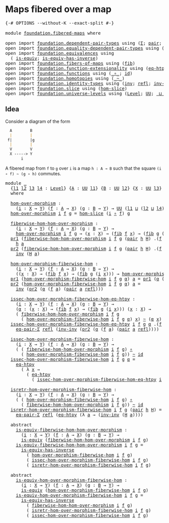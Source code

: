# Maps fibered over a map

<pre class="Agda"><a id="36" class="Symbol">{-#</a> <a id="40" class="Keyword">OPTIONS</a> <a id="48" class="Pragma">--without-K</a> <a id="60" class="Pragma">--exact-split</a> <a id="74" class="Symbol">#-}</a>

<a id="79" class="Keyword">module</a> <a id="86" href="foundation.fibered-maps.html" class="Module">foundation.fibered-maps</a> <a id="110" class="Keyword">where</a>

<a id="117" class="Keyword">open</a> <a id="122" class="Keyword">import</a> <a id="129" href="foundation.dependent-pair-types.html" class="Module">foundation.dependent-pair-types</a> <a id="161" class="Keyword">using</a> <a id="167" class="Symbol">(</a><a id="168" href="foundation-core.dependent-pair-types.html#502" class="Record">Σ</a><a id="169" class="Symbol">;</a> <a id="171" href="foundation-core.dependent-pair-types.html#575" class="InductiveConstructor">pair</a><a id="175" class="Symbol">;</a> <a id="177" href="foundation-core.dependent-pair-types.html#592" class="Field">pr1</a><a id="180" class="Symbol">;</a> <a id="182" href="foundation-core.dependent-pair-types.html#604" class="Field">pr2</a><a id="185" class="Symbol">)</a>
<a id="187" class="Keyword">open</a> <a id="192" class="Keyword">import</a> <a id="199" href="foundation.equality-dependent-pair-types.html" class="Module">foundation.equality-dependent-pair-types</a> <a id="240" class="Keyword">using</a> <a id="246" class="Symbol">(</a><a id="247" href="foundation.equality-dependent-pair-types.html#1372" class="Function">eq-pair-Σ</a><a id="256" class="Symbol">)</a>
<a id="258" class="Keyword">open</a> <a id="263" class="Keyword">import</a> <a id="270" href="foundation.equivalences.html" class="Module">foundation.equivalences</a> <a id="294" class="Keyword">using</a>
  <a id="302" class="Symbol">(</a> <a id="304" href="foundation-core.equivalences.html#1542" class="Function">is-equiv</a><a id="312" class="Symbol">;</a> <a id="314" href="foundation-core.equivalences.html#2999" class="Function">is-equiv-has-inverse</a><a id="334" class="Symbol">)</a>
<a id="336" class="Keyword">open</a> <a id="341" class="Keyword">import</a> <a id="348" href="foundation.fibers-of-maps.html" class="Module">foundation.fibers-of-maps</a> <a id="374" class="Keyword">using</a> <a id="380" class="Symbol">(</a><a id="381" href="foundation-core.fibers-of-maps.html#928" class="Function">fib</a><a id="384" class="Symbol">)</a>
<a id="386" class="Keyword">open</a> <a id="391" class="Keyword">import</a> <a id="398" href="foundation.function-extensionality.html" class="Module">foundation.function-extensionality</a> <a id="433" class="Keyword">using</a> <a id="439" class="Symbol">(</a><a id="440" href="foundation.function-extensionality.html#1446" class="Function">eq-htpy</a><a id="447" class="Symbol">)</a>
<a id="449" class="Keyword">open</a> <a id="454" class="Keyword">import</a> <a id="461" href="foundation.functions.html" class="Module">foundation.functions</a> <a id="482" class="Keyword">using</a> <a id="488" class="Symbol">(</a><a id="489" href="foundation-core.functions.html#407" class="Function Operator">_∘_</a><a id="492" class="Symbol">;</a> <a id="494" href="foundation-core.functions.html#309" class="Function">id</a><a id="496" class="Symbol">)</a>
<a id="498" class="Keyword">open</a> <a id="503" class="Keyword">import</a> <a id="510" href="foundation.homotopies.html" class="Module">foundation.homotopies</a> <a id="532" class="Keyword">using</a> <a id="538" class="Symbol">(</a><a id="539" href="foundation-core.homotopies.html#467" class="Function Operator">_~_</a><a id="542" class="Symbol">)</a>
<a id="544" class="Keyword">open</a> <a id="549" class="Keyword">import</a> <a id="556" href="foundation.identity-types.html" class="Module">foundation.identity-types</a> <a id="582" class="Keyword">using</a> <a id="588" class="Symbol">(</a><a id="589" href="foundation-core.identity-types.html#1552" class="Function">inv</a><a id="592" class="Symbol">;</a> <a id="594" href="foundation-core.identity-types.html#694" class="InductiveConstructor">refl</a><a id="598" class="Symbol">;</a> <a id="600" href="foundation-core.identity-types.html#2169" class="Function">inv-inv</a><a id="607" class="Symbol">)</a>
<a id="609" class="Keyword">open</a> <a id="614" class="Keyword">import</a> <a id="621" href="foundation.slice.html" class="Module">foundation.slice</a> <a id="638" class="Keyword">using</a> <a id="644" class="Symbol">(</a><a id="645" href="foundation.slice.html#2961" class="Function">hom-slice</a><a id="654" class="Symbol">)</a>
<a id="656" class="Keyword">open</a> <a id="661" class="Keyword">import</a> <a id="668" href="foundation.universe-levels.html" class="Module">foundation.universe-levels</a> <a id="695" class="Keyword">using</a> <a id="701" class="Symbol">(</a><a id="702" href="Agda.Primitive.html#597" class="Postulate">Level</a><a id="707" class="Symbol">;</a> <a id="709" href="foundation-core.universe-levels.html#222" class="Primitive">UU</a><a id="711" class="Symbol">;</a> <a id="713" href="Agda.Primitive.html#810" class="Primitive Operator">_⊔_</a><a id="716" class="Symbol">)</a>
</pre>
## Idea

Consider a diagram of the form

```md
  A        B
  |        |
 f|        |g
  |        |
  V        V
  X -----> Y
       i
```

A fibered map from `f` to `g` over `i` is a map `h : A → B` such that the square `(i ∘ f) ~ (g ∘ h)` commutes.

<pre class="Agda"><a id="983" class="Keyword">module</a> <a id="990" href="foundation.fibered-maps.html#990" class="Module">_</a>
  <a id="994" class="Symbol">{</a><a id="995" href="foundation.fibered-maps.html#995" class="Bound">l1</a> <a id="998" href="foundation.fibered-maps.html#998" class="Bound">l2</a> <a id="1001" href="foundation.fibered-maps.html#1001" class="Bound">l3</a> <a id="1004" href="foundation.fibered-maps.html#1004" class="Bound">l4</a> <a id="1007" class="Symbol">:</a> <a id="1009" href="Agda.Primitive.html#597" class="Postulate">Level</a><a id="1014" class="Symbol">}</a> <a id="1016" class="Symbol">{</a><a id="1017" href="foundation.fibered-maps.html#1017" class="Bound">A</a> <a id="1019" class="Symbol">:</a> <a id="1021" href="foundation-core.universe-levels.html#222" class="Primitive">UU</a> <a id="1024" href="foundation.fibered-maps.html#995" class="Bound">l1</a><a id="1026" class="Symbol">}</a> <a id="1028" class="Symbol">{</a><a id="1029" href="foundation.fibered-maps.html#1029" class="Bound">B</a> <a id="1031" class="Symbol">:</a> <a id="1033" href="foundation-core.universe-levels.html#222" class="Primitive">UU</a> <a id="1036" href="foundation.fibered-maps.html#998" class="Bound">l2</a><a id="1038" class="Symbol">}</a> <a id="1040" class="Symbol">{</a><a id="1041" href="foundation.fibered-maps.html#1041" class="Bound">X</a> <a id="1043" class="Symbol">:</a> <a id="1045" href="foundation-core.universe-levels.html#222" class="Primitive">UU</a> <a id="1048" href="foundation.fibered-maps.html#1001" class="Bound">l3</a><a id="1050" class="Symbol">}</a> <a id="1052" class="Symbol">{</a><a id="1053" href="foundation.fibered-maps.html#1053" class="Bound">Y</a> <a id="1055" class="Symbol">:</a> <a id="1057" href="foundation-core.universe-levels.html#222" class="Primitive">UU</a> <a id="1060" href="foundation.fibered-maps.html#1004" class="Bound">l4</a><a id="1062" class="Symbol">}</a>
  <a id="1066" class="Keyword">where</a>

  <a id="1075" href="foundation.fibered-maps.html#1075" class="Function">hom-over-morphism</a> <a id="1093" class="Symbol">:</a>
    <a id="1099" class="Symbol">(</a><a id="1100" href="foundation.fibered-maps.html#1100" class="Bound">i</a> <a id="1102" class="Symbol">:</a> <a id="1104" href="foundation.fibered-maps.html#1041" class="Bound">X</a> <a id="1106" class="Symbol">→</a> <a id="1108" href="foundation.fibered-maps.html#1053" class="Bound">Y</a><a id="1109" class="Symbol">)</a> <a id="1111" class="Symbol">(</a><a id="1112" href="foundation.fibered-maps.html#1112" class="Bound">f</a> <a id="1114" class="Symbol">:</a> <a id="1116" href="foundation.fibered-maps.html#1017" class="Bound">A</a> <a id="1118" class="Symbol">→</a> <a id="1120" href="foundation.fibered-maps.html#1041" class="Bound">X</a><a id="1121" class="Symbol">)</a> <a id="1123" class="Symbol">(</a><a id="1124" href="foundation.fibered-maps.html#1124" class="Bound">g</a> <a id="1126" class="Symbol">:</a> <a id="1128" href="foundation.fibered-maps.html#1029" class="Bound">B</a> <a id="1130" class="Symbol">→</a> <a id="1132" href="foundation.fibered-maps.html#1053" class="Bound">Y</a><a id="1133" class="Symbol">)</a> <a id="1135" class="Symbol">→</a> <a id="1137" href="foundation-core.universe-levels.html#222" class="Primitive">UU</a> <a id="1140" class="Symbol">(</a><a id="1141" href="foundation.fibered-maps.html#995" class="Bound">l1</a> <a id="1144" href="Agda.Primitive.html#810" class="Primitive Operator">⊔</a> <a id="1146" class="Symbol">(</a><a id="1147" href="foundation.fibered-maps.html#998" class="Bound">l2</a> <a id="1150" href="Agda.Primitive.html#810" class="Primitive Operator">⊔</a> <a id="1152" href="foundation.fibered-maps.html#1004" class="Bound">l4</a><a id="1154" class="Symbol">))</a>
  <a id="1159" href="foundation.fibered-maps.html#1075" class="Function">hom-over-morphism</a> <a id="1177" href="foundation.fibered-maps.html#1177" class="Bound">i</a> <a id="1179" href="foundation.fibered-maps.html#1179" class="Bound">f</a> <a id="1181" href="foundation.fibered-maps.html#1181" class="Bound">g</a> <a id="1183" class="Symbol">=</a> <a id="1185" href="foundation.slice.html#2961" class="Function">hom-slice</a> <a id="1195" class="Symbol">(</a><a id="1196" href="foundation.fibered-maps.html#1177" class="Bound">i</a> <a id="1198" href="foundation-core.functions.html#407" class="Function Operator">∘</a> <a id="1200" href="foundation.fibered-maps.html#1179" class="Bound">f</a><a id="1201" class="Symbol">)</a> <a id="1203" href="foundation.fibered-maps.html#1181" class="Bound">g</a>

  <a id="1208" href="foundation.fibered-maps.html#1208" class="Function">fiberwise-hom-hom-over-morphism</a> <a id="1240" class="Symbol">:</a>
    <a id="1246" class="Symbol">(</a><a id="1247" href="foundation.fibered-maps.html#1247" class="Bound">i</a> <a id="1249" class="Symbol">:</a> <a id="1251" href="foundation.fibered-maps.html#1041" class="Bound">X</a> <a id="1253" class="Symbol">→</a> <a id="1255" href="foundation.fibered-maps.html#1053" class="Bound">Y</a><a id="1256" class="Symbol">)</a> <a id="1258" class="Symbol">(</a><a id="1259" href="foundation.fibered-maps.html#1259" class="Bound">f</a> <a id="1261" class="Symbol">:</a> <a id="1263" href="foundation.fibered-maps.html#1017" class="Bound">A</a> <a id="1265" class="Symbol">→</a> <a id="1267" href="foundation.fibered-maps.html#1041" class="Bound">X</a><a id="1268" class="Symbol">)</a> <a id="1270" class="Symbol">(</a><a id="1271" href="foundation.fibered-maps.html#1271" class="Bound">g</a> <a id="1273" class="Symbol">:</a> <a id="1275" href="foundation.fibered-maps.html#1029" class="Bound">B</a> <a id="1277" class="Symbol">→</a> <a id="1279" href="foundation.fibered-maps.html#1053" class="Bound">Y</a><a id="1280" class="Symbol">)</a> <a id="1282" class="Symbol">→</a>
    <a id="1288" href="foundation.fibered-maps.html#1075" class="Function">hom-over-morphism</a> <a id="1306" href="foundation.fibered-maps.html#1247" class="Bound">i</a> <a id="1308" href="foundation.fibered-maps.html#1259" class="Bound">f</a> <a id="1310" href="foundation.fibered-maps.html#1271" class="Bound">g</a> <a id="1312" class="Symbol">→</a> <a id="1314" class="Symbol">(</a><a id="1315" href="foundation.fibered-maps.html#1315" class="Bound">x</a> <a id="1317" class="Symbol">:</a> <a id="1319" href="foundation.fibered-maps.html#1041" class="Bound">X</a><a id="1320" class="Symbol">)</a> <a id="1322" class="Symbol">→</a> <a id="1324" class="Symbol">(</a><a id="1325" href="foundation-core.fibers-of-maps.html#928" class="Function">fib</a> <a id="1329" href="foundation.fibered-maps.html#1259" class="Bound">f</a> <a id="1331" href="foundation.fibered-maps.html#1315" class="Bound">x</a><a id="1332" class="Symbol">)</a> <a id="1334" class="Symbol">→</a> <a id="1336" class="Symbol">(</a><a id="1337" href="foundation-core.fibers-of-maps.html#928" class="Function">fib</a> <a id="1341" href="foundation.fibered-maps.html#1271" class="Bound">g</a> <a id="1343" class="Symbol">(</a><a id="1344" href="foundation.fibered-maps.html#1247" class="Bound">i</a> <a id="1346" href="foundation.fibered-maps.html#1315" class="Bound">x</a><a id="1347" class="Symbol">))</a>
  <a id="1352" href="foundation-core.dependent-pair-types.html#592" class="Field">pr1</a> <a id="1356" class="Symbol">(</a><a id="1357" href="foundation.fibered-maps.html#1208" class="Function">fiberwise-hom-hom-over-morphism</a> <a id="1389" href="foundation.fibered-maps.html#1389" class="Bound">i</a> <a id="1391" href="foundation.fibered-maps.html#1391" class="Bound">f</a> <a id="1393" href="foundation.fibered-maps.html#1393" class="Bound">g</a> <a id="1395" class="Symbol">(</a><a id="1396" href="foundation-core.dependent-pair-types.html#575" class="InductiveConstructor">pair</a> <a id="1401" href="foundation.fibered-maps.html#1401" class="Bound">h</a> <a id="1403" href="foundation.fibered-maps.html#1403" class="Bound">H</a><a id="1404" class="Symbol">)</a> <a id="1406" class="DottedPattern Symbol">.(</a><a id="1408" href="foundation.fibered-maps.html#1391" class="DottedPattern Bound">f</a> <a id="1410" href="foundation.fibered-maps.html#1419" class="DottedPattern Bound">a</a><a id="1411" class="DottedPattern Symbol">)</a> <a id="1413" class="Symbol">(</a><a id="1414" href="foundation-core.dependent-pair-types.html#575" class="InductiveConstructor">pair</a> <a id="1419" href="foundation.fibered-maps.html#1419" class="Bound">a</a> <a id="1421" href="foundation-core.identity-types.html#694" class="InductiveConstructor">refl</a><a id="1425" class="Symbol">))</a> <a id="1428" class="Symbol">=</a>
    <a id="1434" href="foundation.fibered-maps.html#1401" class="Bound">h</a> <a id="1436" href="foundation.fibered-maps.html#1419" class="Bound">a</a>
  <a id="1440" href="foundation-core.dependent-pair-types.html#604" class="Field">pr2</a> <a id="1444" class="Symbol">(</a><a id="1445" href="foundation.fibered-maps.html#1208" class="Function">fiberwise-hom-hom-over-morphism</a> <a id="1477" href="foundation.fibered-maps.html#1477" class="Bound">i</a> <a id="1479" href="foundation.fibered-maps.html#1479" class="Bound">f</a> <a id="1481" href="foundation.fibered-maps.html#1481" class="Bound">g</a> <a id="1483" class="Symbol">(</a><a id="1484" href="foundation-core.dependent-pair-types.html#575" class="InductiveConstructor">pair</a> <a id="1489" href="foundation.fibered-maps.html#1489" class="Bound">h</a> <a id="1491" href="foundation.fibered-maps.html#1491" class="Bound">H</a><a id="1492" class="Symbol">)</a> <a id="1494" class="DottedPattern Symbol">.(</a><a id="1496" href="foundation.fibered-maps.html#1479" class="DottedPattern Bound">f</a> <a id="1498" href="foundation.fibered-maps.html#1507" class="DottedPattern Bound">a</a><a id="1499" class="DottedPattern Symbol">)</a> <a id="1501" class="Symbol">(</a><a id="1502" href="foundation-core.dependent-pair-types.html#575" class="InductiveConstructor">pair</a> <a id="1507" href="foundation.fibered-maps.html#1507" class="Bound">a</a> <a id="1509" href="foundation-core.identity-types.html#694" class="InductiveConstructor">refl</a><a id="1513" class="Symbol">))</a> <a id="1516" class="Symbol">=</a>
    <a id="1522" href="foundation-core.identity-types.html#1552" class="Function">inv</a> <a id="1526" class="Symbol">(</a><a id="1527" href="foundation.fibered-maps.html#1491" class="Bound">H</a> <a id="1529" href="foundation.fibered-maps.html#1507" class="Bound">a</a><a id="1530" class="Symbol">)</a>

  <a id="1535" href="foundation.fibered-maps.html#1535" class="Function">hom-over-morphism-fiberwise-hom</a> <a id="1567" class="Symbol">:</a>
    <a id="1573" class="Symbol">(</a><a id="1574" href="foundation.fibered-maps.html#1574" class="Bound">i</a> <a id="1576" class="Symbol">:</a> <a id="1578" href="foundation.fibered-maps.html#1041" class="Bound">X</a> <a id="1580" class="Symbol">→</a> <a id="1582" href="foundation.fibered-maps.html#1053" class="Bound">Y</a><a id="1583" class="Symbol">)</a> <a id="1585" class="Symbol">(</a><a id="1586" href="foundation.fibered-maps.html#1586" class="Bound">f</a> <a id="1588" class="Symbol">:</a> <a id="1590" href="foundation.fibered-maps.html#1017" class="Bound">A</a> <a id="1592" class="Symbol">→</a> <a id="1594" href="foundation.fibered-maps.html#1041" class="Bound">X</a><a id="1595" class="Symbol">)</a> <a id="1597" class="Symbol">(</a><a id="1598" href="foundation.fibered-maps.html#1598" class="Bound">g</a> <a id="1600" class="Symbol">:</a> <a id="1602" href="foundation.fibered-maps.html#1029" class="Bound">B</a> <a id="1604" class="Symbol">→</a> <a id="1606" href="foundation.fibered-maps.html#1053" class="Bound">Y</a><a id="1607" class="Symbol">)</a> <a id="1609" class="Symbol">→</a>
    <a id="1615" class="Symbol">((</a><a id="1617" href="foundation.fibered-maps.html#1617" class="Bound">x</a> <a id="1619" class="Symbol">:</a> <a id="1621" href="foundation.fibered-maps.html#1041" class="Bound">X</a><a id="1622" class="Symbol">)</a> <a id="1624" class="Symbol">→</a> <a id="1626" class="Symbol">(</a><a id="1627" href="foundation-core.fibers-of-maps.html#928" class="Function">fib</a> <a id="1631" href="foundation.fibered-maps.html#1586" class="Bound">f</a> <a id="1633" href="foundation.fibered-maps.html#1617" class="Bound">x</a><a id="1634" class="Symbol">)</a> <a id="1636" class="Symbol">→</a> <a id="1638" class="Symbol">(</a><a id="1639" href="foundation-core.fibers-of-maps.html#928" class="Function">fib</a> <a id="1643" href="foundation.fibered-maps.html#1598" class="Bound">g</a> <a id="1645" class="Symbol">(</a><a id="1646" href="foundation.fibered-maps.html#1574" class="Bound">i</a> <a id="1648" href="foundation.fibered-maps.html#1617" class="Bound">x</a><a id="1649" class="Symbol">)))</a> <a id="1653" class="Symbol">→</a> <a id="1655" href="foundation.fibered-maps.html#1075" class="Function">hom-over-morphism</a> <a id="1673" href="foundation.fibered-maps.html#1574" class="Bound">i</a> <a id="1675" href="foundation.fibered-maps.html#1586" class="Bound">f</a> <a id="1677" href="foundation.fibered-maps.html#1598" class="Bound">g</a>
  <a id="1681" href="foundation-core.dependent-pair-types.html#592" class="Field">pr1</a> <a id="1685" class="Symbol">(</a><a id="1686" href="foundation.fibered-maps.html#1535" class="Function">hom-over-morphism-fiberwise-hom</a> <a id="1718" href="foundation.fibered-maps.html#1718" class="Bound">i</a> <a id="1720" href="foundation.fibered-maps.html#1720" class="Bound">f</a> <a id="1722" href="foundation.fibered-maps.html#1722" class="Bound">g</a> <a id="1724" href="foundation.fibered-maps.html#1724" class="Bound">α</a><a id="1725" class="Symbol">)</a> <a id="1727" href="foundation.fibered-maps.html#1727" class="Bound">a</a> <a id="1729" class="Symbol">=</a> <a id="1731" href="foundation-core.dependent-pair-types.html#592" class="Field">pr1</a> <a id="1735" class="Symbol">(</a><a id="1736" href="foundation.fibered-maps.html#1724" class="Bound">α</a> <a id="1738" class="Symbol">(</a><a id="1739" href="foundation.fibered-maps.html#1720" class="Bound">f</a> <a id="1741" href="foundation.fibered-maps.html#1727" class="Bound">a</a><a id="1742" class="Symbol">)</a> <a id="1744" class="Symbol">(</a><a id="1745" href="foundation-core.dependent-pair-types.html#575" class="InductiveConstructor">pair</a> <a id="1750" href="foundation.fibered-maps.html#1727" class="Bound">a</a> <a id="1752" href="foundation-core.identity-types.html#694" class="InductiveConstructor">refl</a><a id="1756" class="Symbol">))</a>
  <a id="1761" href="foundation-core.dependent-pair-types.html#604" class="Field">pr2</a> <a id="1765" class="Symbol">(</a><a id="1766" href="foundation.fibered-maps.html#1535" class="Function">hom-over-morphism-fiberwise-hom</a> <a id="1798" href="foundation.fibered-maps.html#1798" class="Bound">i</a> <a id="1800" href="foundation.fibered-maps.html#1800" class="Bound">f</a> <a id="1802" href="foundation.fibered-maps.html#1802" class="Bound">g</a> <a id="1804" href="foundation.fibered-maps.html#1804" class="Bound">α</a><a id="1805" class="Symbol">)</a> <a id="1807" href="foundation.fibered-maps.html#1807" class="Bound">a</a> <a id="1809" class="Symbol">=</a>
    <a id="1815" href="foundation-core.identity-types.html#1552" class="Function">inv</a> <a id="1819" class="Symbol">(</a><a id="1820" href="foundation-core.dependent-pair-types.html#604" class="Field">pr2</a> <a id="1824" class="Symbol">(</a><a id="1825" href="foundation.fibered-maps.html#1804" class="Bound">α</a> <a id="1827" class="Symbol">(</a><a id="1828" href="foundation.fibered-maps.html#1800" class="Bound">f</a> <a id="1830" href="foundation.fibered-maps.html#1807" class="Bound">a</a><a id="1831" class="Symbol">)</a> <a id="1833" class="Symbol">(</a><a id="1834" href="foundation-core.dependent-pair-types.html#575" class="InductiveConstructor">pair</a> <a id="1839" href="foundation.fibered-maps.html#1807" class="Bound">a</a> <a id="1841" href="foundation-core.identity-types.html#694" class="InductiveConstructor">refl</a><a id="1845" class="Symbol">)))</a>

  <a id="1852" href="foundation.fibered-maps.html#1852" class="Function">issec-hom-over-morphism-fiberwise-hom-eq-htpy</a> <a id="1898" class="Symbol">:</a>
    <a id="1904" class="Symbol">(</a><a id="1905" href="foundation.fibered-maps.html#1905" class="Bound">i</a> <a id="1907" class="Symbol">:</a> <a id="1909" href="foundation.fibered-maps.html#1041" class="Bound">X</a> <a id="1911" class="Symbol">→</a> <a id="1913" href="foundation.fibered-maps.html#1053" class="Bound">Y</a><a id="1914" class="Symbol">)</a> <a id="1916" class="Symbol">(</a><a id="1917" href="foundation.fibered-maps.html#1917" class="Bound">f</a> <a id="1919" class="Symbol">:</a> <a id="1921" href="foundation.fibered-maps.html#1017" class="Bound">A</a> <a id="1923" class="Symbol">→</a> <a id="1925" href="foundation.fibered-maps.html#1041" class="Bound">X</a><a id="1926" class="Symbol">)</a> <a id="1928" class="Symbol">(</a><a id="1929" href="foundation.fibered-maps.html#1929" class="Bound">g</a> <a id="1931" class="Symbol">:</a> <a id="1933" href="foundation.fibered-maps.html#1029" class="Bound">B</a> <a id="1935" class="Symbol">→</a> <a id="1937" href="foundation.fibered-maps.html#1053" class="Bound">Y</a><a id="1938" class="Symbol">)</a> <a id="1940" class="Symbol">→</a>
    <a id="1946" class="Symbol">(</a><a id="1947" href="foundation.fibered-maps.html#1947" class="Bound">α</a> <a id="1949" class="Symbol">:</a> <a id="1951" class="Symbol">(</a><a id="1952" href="foundation.fibered-maps.html#1952" class="Bound">x</a> <a id="1954" class="Symbol">:</a> <a id="1956" href="foundation.fibered-maps.html#1041" class="Bound">X</a><a id="1957" class="Symbol">)</a> <a id="1959" class="Symbol">→</a> <a id="1961" class="Symbol">(</a><a id="1962" href="foundation-core.fibers-of-maps.html#928" class="Function">fib</a> <a id="1966" href="foundation.fibered-maps.html#1917" class="Bound">f</a> <a id="1968" href="foundation.fibered-maps.html#1952" class="Bound">x</a><a id="1969" class="Symbol">)</a> <a id="1971" class="Symbol">→</a> <a id="1973" class="Symbol">(</a><a id="1974" href="foundation-core.fibers-of-maps.html#928" class="Function">fib</a> <a id="1978" href="foundation.fibered-maps.html#1929" class="Bound">g</a> <a id="1980" class="Symbol">(</a><a id="1981" href="foundation.fibered-maps.html#1905" class="Bound">i</a> <a id="1983" href="foundation.fibered-maps.html#1952" class="Bound">x</a><a id="1984" class="Symbol">)))</a> <a id="1988" class="Symbol">(</a><a id="1989" href="foundation.fibered-maps.html#1989" class="Bound">x</a> <a id="1991" class="Symbol">:</a> <a id="1993" href="foundation.fibered-maps.html#1041" class="Bound">X</a><a id="1994" class="Symbol">)</a> <a id="1996" class="Symbol">→</a>
    <a id="2002" class="Symbol">(</a> <a id="2004" href="foundation.fibered-maps.html#1208" class="Function">fiberwise-hom-hom-over-morphism</a> <a id="2036" href="foundation.fibered-maps.html#1905" class="Bound">i</a> <a id="2038" href="foundation.fibered-maps.html#1917" class="Bound">f</a> <a id="2040" href="foundation.fibered-maps.html#1929" class="Bound">g</a>
      <a id="2048" class="Symbol">(</a> <a id="2050" href="foundation.fibered-maps.html#1535" class="Function">hom-over-morphism-fiberwise-hom</a> <a id="2082" href="foundation.fibered-maps.html#1905" class="Bound">i</a> <a id="2084" href="foundation.fibered-maps.html#1917" class="Bound">f</a> <a id="2086" href="foundation.fibered-maps.html#1929" class="Bound">g</a> <a id="2088" href="foundation.fibered-maps.html#1947" class="Bound">α</a><a id="2089" class="Symbol">)</a> <a id="2091" href="foundation.fibered-maps.html#1989" class="Bound">x</a><a id="2092" class="Symbol">)</a> <a id="2094" href="foundation-core.homotopies.html#467" class="Function Operator">~</a> <a id="2096" class="Symbol">(</a><a id="2097" href="foundation.fibered-maps.html#1947" class="Bound">α</a> <a id="2099" href="foundation.fibered-maps.html#1989" class="Bound">x</a><a id="2100" class="Symbol">)</a>
  <a id="2104" href="foundation.fibered-maps.html#1852" class="Function">issec-hom-over-morphism-fiberwise-hom-eq-htpy</a> <a id="2150" href="foundation.fibered-maps.html#2150" class="Bound">i</a> <a id="2152" href="foundation.fibered-maps.html#2152" class="Bound">f</a> <a id="2154" href="foundation.fibered-maps.html#2154" class="Bound">g</a> <a id="2156" href="foundation.fibered-maps.html#2156" class="Bound">α</a> <a id="2158" class="DottedPattern Symbol">.(</a><a id="2160" href="foundation.fibered-maps.html#2152" class="DottedPattern Bound">f</a> <a id="2162" href="foundation.fibered-maps.html#2171" class="DottedPattern Bound">a</a><a id="2163" class="DottedPattern Symbol">)</a> <a id="2165" class="Symbol">(</a><a id="2166" href="foundation-core.dependent-pair-types.html#575" class="InductiveConstructor">pair</a> <a id="2171" href="foundation.fibered-maps.html#2171" class="Bound">a</a> <a id="2173" href="foundation-core.identity-types.html#694" class="InductiveConstructor">refl</a><a id="2177" class="Symbol">)</a> <a id="2179" class="Symbol">=</a>
    <a id="2185" href="foundation.equality-dependent-pair-types.html#1372" class="Function">eq-pair-Σ</a> <a id="2195" href="foundation-core.identity-types.html#694" class="InductiveConstructor">refl</a> <a id="2200" class="Symbol">(</a><a id="2201" href="foundation-core.identity-types.html#2169" class="Function">inv-inv</a> <a id="2209" class="Symbol">(</a><a id="2210" href="foundation-core.dependent-pair-types.html#604" class="Field">pr2</a> <a id="2214" class="Symbol">(</a><a id="2215" href="foundation.fibered-maps.html#2156" class="Bound">α</a> <a id="2217" class="Symbol">(</a><a id="2218" href="foundation.fibered-maps.html#2152" class="Bound">f</a> <a id="2220" href="foundation.fibered-maps.html#2171" class="Bound">a</a><a id="2221" class="Symbol">)</a> <a id="2223" class="Symbol">(</a><a id="2224" href="foundation-core.dependent-pair-types.html#575" class="InductiveConstructor">pair</a> <a id="2229" href="foundation.fibered-maps.html#2171" class="Bound">a</a> <a id="2231" href="foundation-core.identity-types.html#694" class="InductiveConstructor">refl</a><a id="2235" class="Symbol">))))</a>

  <a id="2243" href="foundation.fibered-maps.html#2243" class="Function">issec-hom-over-morphism-fiberwise-hom</a> <a id="2281" class="Symbol">:</a>
    <a id="2287" class="Symbol">(</a><a id="2288" href="foundation.fibered-maps.html#2288" class="Bound">i</a> <a id="2290" class="Symbol">:</a> <a id="2292" href="foundation.fibered-maps.html#1041" class="Bound">X</a> <a id="2294" class="Symbol">→</a> <a id="2296" href="foundation.fibered-maps.html#1053" class="Bound">Y</a><a id="2297" class="Symbol">)</a> <a id="2299" class="Symbol">(</a><a id="2300" href="foundation.fibered-maps.html#2300" class="Bound">f</a> <a id="2302" class="Symbol">:</a> <a id="2304" href="foundation.fibered-maps.html#1017" class="Bound">A</a> <a id="2306" class="Symbol">→</a> <a id="2308" href="foundation.fibered-maps.html#1041" class="Bound">X</a><a id="2309" class="Symbol">)</a> <a id="2311" class="Symbol">(</a><a id="2312" href="foundation.fibered-maps.html#2312" class="Bound">g</a> <a id="2314" class="Symbol">:</a> <a id="2316" href="foundation.fibered-maps.html#1029" class="Bound">B</a> <a id="2318" class="Symbol">→</a> <a id="2320" href="foundation.fibered-maps.html#1053" class="Bound">Y</a><a id="2321" class="Symbol">)</a> <a id="2323" class="Symbol">→</a>
    <a id="2329" class="Symbol">(</a> <a id="2331" class="Symbol">(</a> <a id="2333" href="foundation.fibered-maps.html#1208" class="Function">fiberwise-hom-hom-over-morphism</a> <a id="2365" href="foundation.fibered-maps.html#2288" class="Bound">i</a> <a id="2367" href="foundation.fibered-maps.html#2300" class="Bound">f</a> <a id="2369" href="foundation.fibered-maps.html#2312" class="Bound">g</a><a id="2370" class="Symbol">)</a> <a id="2372" href="foundation-core.functions.html#407" class="Function Operator">∘</a>
      <a id="2380" class="Symbol">(</a> <a id="2382" href="foundation.fibered-maps.html#1535" class="Function">hom-over-morphism-fiberwise-hom</a> <a id="2414" href="foundation.fibered-maps.html#2288" class="Bound">i</a> <a id="2416" href="foundation.fibered-maps.html#2300" class="Bound">f</a> <a id="2418" href="foundation.fibered-maps.html#2312" class="Bound">g</a><a id="2419" class="Symbol">))</a> <a id="2422" href="foundation-core.homotopies.html#467" class="Function Operator">~</a> <a id="2424" href="foundation-core.functions.html#309" class="Function">id</a>
  <a id="2429" href="foundation.fibered-maps.html#2243" class="Function">issec-hom-over-morphism-fiberwise-hom</a> <a id="2467" href="foundation.fibered-maps.html#2467" class="Bound">i</a> <a id="2469" href="foundation.fibered-maps.html#2469" class="Bound">f</a> <a id="2471" href="foundation.fibered-maps.html#2471" class="Bound">g</a> <a id="2473" href="foundation.fibered-maps.html#2473" class="Bound">α</a> <a id="2475" class="Symbol">=</a>
    <a id="2481" href="foundation.function-extensionality.html#1446" class="Function">eq-htpy</a>
      <a id="2495" class="Symbol">(</a> <a id="2497" class="Symbol">λ</a> <a id="2499" href="foundation.fibered-maps.html#2499" class="Bound">x</a> <a id="2501" class="Symbol">→</a>
        <a id="2511" class="Symbol">(</a> <a id="2513" href="foundation.function-extensionality.html#1446" class="Function">eq-htpy</a>
          <a id="2531" class="Symbol">(</a> <a id="2533" href="foundation.fibered-maps.html#1852" class="Function">issec-hom-over-morphism-fiberwise-hom-eq-htpy</a> <a id="2579" href="foundation.fibered-maps.html#2467" class="Bound">i</a> <a id="2581" href="foundation.fibered-maps.html#2469" class="Bound">f</a> <a id="2583" href="foundation.fibered-maps.html#2471" class="Bound">g</a> <a id="2585" href="foundation.fibered-maps.html#2473" class="Bound">α</a> <a id="2587" href="foundation.fibered-maps.html#2499" class="Bound">x</a><a id="2588" class="Symbol">)))</a>

  <a id="2595" href="foundation.fibered-maps.html#2595" class="Function">isretr-hom-over-morphism-fiberwise-hom</a> <a id="2634" class="Symbol">:</a>
    <a id="2640" class="Symbol">(</a><a id="2641" href="foundation.fibered-maps.html#2641" class="Bound">i</a> <a id="2643" class="Symbol">:</a> <a id="2645" href="foundation.fibered-maps.html#1041" class="Bound">X</a> <a id="2647" class="Symbol">→</a> <a id="2649" href="foundation.fibered-maps.html#1053" class="Bound">Y</a><a id="2650" class="Symbol">)</a> <a id="2652" class="Symbol">(</a><a id="2653" href="foundation.fibered-maps.html#2653" class="Bound">f</a> <a id="2655" class="Symbol">:</a> <a id="2657" href="foundation.fibered-maps.html#1017" class="Bound">A</a> <a id="2659" class="Symbol">→</a> <a id="2661" href="foundation.fibered-maps.html#1041" class="Bound">X</a><a id="2662" class="Symbol">)</a> <a id="2664" class="Symbol">(</a><a id="2665" href="foundation.fibered-maps.html#2665" class="Bound">g</a> <a id="2667" class="Symbol">:</a> <a id="2669" href="foundation.fibered-maps.html#1029" class="Bound">B</a> <a id="2671" class="Symbol">→</a> <a id="2673" href="foundation.fibered-maps.html#1053" class="Bound">Y</a><a id="2674" class="Symbol">)</a> <a id="2676" class="Symbol">→</a>
    <a id="2682" class="Symbol">(</a> <a id="2684" class="Symbol">(</a> <a id="2686" href="foundation.fibered-maps.html#1535" class="Function">hom-over-morphism-fiberwise-hom</a> <a id="2718" href="foundation.fibered-maps.html#2641" class="Bound">i</a> <a id="2720" href="foundation.fibered-maps.html#2653" class="Bound">f</a> <a id="2722" href="foundation.fibered-maps.html#2665" class="Bound">g</a><a id="2723" class="Symbol">)</a> <a id="2725" href="foundation-core.functions.html#407" class="Function Operator">∘</a>
      <a id="2733" class="Symbol">(</a> <a id="2735" href="foundation.fibered-maps.html#1208" class="Function">fiberwise-hom-hom-over-morphism</a> <a id="2767" href="foundation.fibered-maps.html#2641" class="Bound">i</a> <a id="2769" href="foundation.fibered-maps.html#2653" class="Bound">f</a> <a id="2771" href="foundation.fibered-maps.html#2665" class="Bound">g</a><a id="2772" class="Symbol">))</a> <a id="2775" href="foundation-core.homotopies.html#467" class="Function Operator">~</a> <a id="2777" href="foundation-core.functions.html#309" class="Function">id</a>
  <a id="2782" href="foundation.fibered-maps.html#2595" class="Function">isretr-hom-over-morphism-fiberwise-hom</a> <a id="2821" href="foundation.fibered-maps.html#2821" class="Bound">i</a> <a id="2823" href="foundation.fibered-maps.html#2823" class="Bound">f</a> <a id="2825" href="foundation.fibered-maps.html#2825" class="Bound">g</a> <a id="2827" class="Symbol">(</a><a id="2828" href="foundation-core.dependent-pair-types.html#575" class="InductiveConstructor">pair</a> <a id="2833" href="foundation.fibered-maps.html#2833" class="Bound">h</a> <a id="2835" href="foundation.fibered-maps.html#2835" class="Bound">H</a><a id="2836" class="Symbol">)</a> <a id="2838" class="Symbol">=</a>
    <a id="2844" href="foundation.equality-dependent-pair-types.html#1372" class="Function">eq-pair-Σ</a> <a id="2854" href="foundation-core.identity-types.html#694" class="InductiveConstructor">refl</a> <a id="2859" class="Symbol">(</a><a id="2860" href="foundation.function-extensionality.html#1446" class="Function">eq-htpy</a> <a id="2868" class="Symbol">(λ</a> <a id="2871" href="foundation.fibered-maps.html#2871" class="Bound">a</a> <a id="2873" class="Symbol">→</a> <a id="2875" class="Symbol">(</a><a id="2876" href="foundation-core.identity-types.html#2169" class="Function">inv-inv</a> <a id="2884" class="Symbol">(</a><a id="2885" href="foundation.fibered-maps.html#2835" class="Bound">H</a> <a id="2887" href="foundation.fibered-maps.html#2871" class="Bound">a</a><a id="2888" class="Symbol">))))</a>

  <a id="2896" class="Keyword">abstract</a>
    <a id="2909" href="foundation.fibered-maps.html#2909" class="Function">is-equiv-fiberwise-hom-hom-over-morphism</a> <a id="2950" class="Symbol">:</a>
      <a id="2958" class="Symbol">(</a><a id="2959" href="foundation.fibered-maps.html#2959" class="Bound">i</a> <a id="2961" class="Symbol">:</a> <a id="2963" href="foundation.fibered-maps.html#1041" class="Bound">X</a> <a id="2965" class="Symbol">→</a> <a id="2967" href="foundation.fibered-maps.html#1053" class="Bound">Y</a><a id="2968" class="Symbol">)</a> <a id="2970" class="Symbol">(</a><a id="2971" href="foundation.fibered-maps.html#2971" class="Bound">f</a> <a id="2973" class="Symbol">:</a> <a id="2975" href="foundation.fibered-maps.html#1017" class="Bound">A</a> <a id="2977" class="Symbol">→</a> <a id="2979" href="foundation.fibered-maps.html#1041" class="Bound">X</a><a id="2980" class="Symbol">)</a> <a id="2982" class="Symbol">(</a><a id="2983" href="foundation.fibered-maps.html#2983" class="Bound">g</a> <a id="2985" class="Symbol">:</a> <a id="2987" href="foundation.fibered-maps.html#1029" class="Bound">B</a> <a id="2989" class="Symbol">→</a> <a id="2991" href="foundation.fibered-maps.html#1053" class="Bound">Y</a><a id="2992" class="Symbol">)</a> <a id="2994" class="Symbol">→</a>
      <a id="3002" href="foundation-core.equivalences.html#1542" class="Function">is-equiv</a> <a id="3011" class="Symbol">(</a><a id="3012" href="foundation.fibered-maps.html#1208" class="Function">fiberwise-hom-hom-over-morphism</a> <a id="3044" href="foundation.fibered-maps.html#2959" class="Bound">i</a> <a id="3046" href="foundation.fibered-maps.html#2971" class="Bound">f</a> <a id="3048" href="foundation.fibered-maps.html#2983" class="Bound">g</a><a id="3049" class="Symbol">)</a>
    <a id="3055" href="foundation.fibered-maps.html#2909" class="Function">is-equiv-fiberwise-hom-hom-over-morphism</a> <a id="3096" href="foundation.fibered-maps.html#3096" class="Bound">i</a> <a id="3098" href="foundation.fibered-maps.html#3098" class="Bound">f</a> <a id="3100" href="foundation.fibered-maps.html#3100" class="Bound">g</a> <a id="3102" class="Symbol">=</a>
      <a id="3110" href="foundation-core.equivalences.html#2999" class="Function">is-equiv-has-inverse</a>
        <a id="3139" class="Symbol">(</a> <a id="3141" href="foundation.fibered-maps.html#1535" class="Function">hom-over-morphism-fiberwise-hom</a> <a id="3173" href="foundation.fibered-maps.html#3096" class="Bound">i</a> <a id="3175" href="foundation.fibered-maps.html#3098" class="Bound">f</a> <a id="3177" href="foundation.fibered-maps.html#3100" class="Bound">g</a><a id="3178" class="Symbol">)</a>
        <a id="3188" class="Symbol">(</a> <a id="3190" href="foundation.fibered-maps.html#2243" class="Function">issec-hom-over-morphism-fiberwise-hom</a> <a id="3228" href="foundation.fibered-maps.html#3096" class="Bound">i</a> <a id="3230" href="foundation.fibered-maps.html#3098" class="Bound">f</a> <a id="3232" href="foundation.fibered-maps.html#3100" class="Bound">g</a><a id="3233" class="Symbol">)</a>
        <a id="3243" class="Symbol">(</a> <a id="3245" href="foundation.fibered-maps.html#2595" class="Function">isretr-hom-over-morphism-fiberwise-hom</a> <a id="3284" href="foundation.fibered-maps.html#3096" class="Bound">i</a> <a id="3286" href="foundation.fibered-maps.html#3098" class="Bound">f</a> <a id="3288" href="foundation.fibered-maps.html#3100" class="Bound">g</a><a id="3289" class="Symbol">)</a>

  <a id="3294" class="Keyword">abstract</a>
    <a id="3307" href="foundation.fibered-maps.html#3307" class="Function">is-equiv-hom-over-morphism-fiberwise-hom</a> <a id="3348" class="Symbol">:</a>
      <a id="3356" class="Symbol">(</a><a id="3357" href="foundation.fibered-maps.html#3357" class="Bound">i</a> <a id="3359" class="Symbol">:</a> <a id="3361" href="foundation.fibered-maps.html#1041" class="Bound">X</a> <a id="3363" class="Symbol">→</a> <a id="3365" href="foundation.fibered-maps.html#1053" class="Bound">Y</a><a id="3366" class="Symbol">)</a> <a id="3368" class="Symbol">(</a><a id="3369" href="foundation.fibered-maps.html#3369" class="Bound">f</a> <a id="3371" class="Symbol">:</a> <a id="3373" href="foundation.fibered-maps.html#1017" class="Bound">A</a> <a id="3375" class="Symbol">→</a> <a id="3377" href="foundation.fibered-maps.html#1041" class="Bound">X</a><a id="3378" class="Symbol">)</a> <a id="3380" class="Symbol">(</a><a id="3381" href="foundation.fibered-maps.html#3381" class="Bound">g</a> <a id="3383" class="Symbol">:</a> <a id="3385" href="foundation.fibered-maps.html#1029" class="Bound">B</a> <a id="3387" class="Symbol">→</a> <a id="3389" href="foundation.fibered-maps.html#1053" class="Bound">Y</a><a id="3390" class="Symbol">)</a> <a id="3392" class="Symbol">→</a>
      <a id="3400" href="foundation-core.equivalences.html#1542" class="Function">is-equiv</a> <a id="3409" class="Symbol">(</a><a id="3410" href="foundation.fibered-maps.html#1535" class="Function">hom-over-morphism-fiberwise-hom</a> <a id="3442" href="foundation.fibered-maps.html#3357" class="Bound">i</a> <a id="3444" href="foundation.fibered-maps.html#3369" class="Bound">f</a> <a id="3446" href="foundation.fibered-maps.html#3381" class="Bound">g</a><a id="3447" class="Symbol">)</a>
    <a id="3453" href="foundation.fibered-maps.html#3307" class="Function">is-equiv-hom-over-morphism-fiberwise-hom</a> <a id="3494" href="foundation.fibered-maps.html#3494" class="Bound">i</a> <a id="3496" href="foundation.fibered-maps.html#3496" class="Bound">f</a> <a id="3498" href="foundation.fibered-maps.html#3498" class="Bound">g</a> <a id="3500" class="Symbol">=</a>
      <a id="3508" href="foundation-core.equivalences.html#2999" class="Function">is-equiv-has-inverse</a>
        <a id="3537" class="Symbol">(</a> <a id="3539" href="foundation.fibered-maps.html#1208" class="Function">fiberwise-hom-hom-over-morphism</a> <a id="3571" href="foundation.fibered-maps.html#3494" class="Bound">i</a> <a id="3573" href="foundation.fibered-maps.html#3496" class="Bound">f</a> <a id="3575" href="foundation.fibered-maps.html#3498" class="Bound">g</a><a id="3576" class="Symbol">)</a>
        <a id="3586" class="Symbol">(</a> <a id="3588" href="foundation.fibered-maps.html#2595" class="Function">isretr-hom-over-morphism-fiberwise-hom</a> <a id="3627" href="foundation.fibered-maps.html#3494" class="Bound">i</a> <a id="3629" href="foundation.fibered-maps.html#3496" class="Bound">f</a> <a id="3631" href="foundation.fibered-maps.html#3498" class="Bound">g</a><a id="3632" class="Symbol">)</a>
        <a id="3642" class="Symbol">(</a> <a id="3644" href="foundation.fibered-maps.html#2243" class="Function">issec-hom-over-morphism-fiberwise-hom</a> <a id="3682" href="foundation.fibered-maps.html#3494" class="Bound">i</a> <a id="3684" href="foundation.fibered-maps.html#3496" class="Bound">f</a> <a id="3686" href="foundation.fibered-maps.html#3498" class="Bound">g</a><a id="3687" class="Symbol">)</a>
</pre>